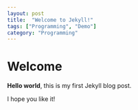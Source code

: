 ```yaml
---
layout: post
title:  "Welcome to Jekyll!"
tags: ["Programming", "Demo"]
category: "Programming"
---
```


# Welcome

**Hello world**, this is my first Jekyll blog post.

I hope you like it!